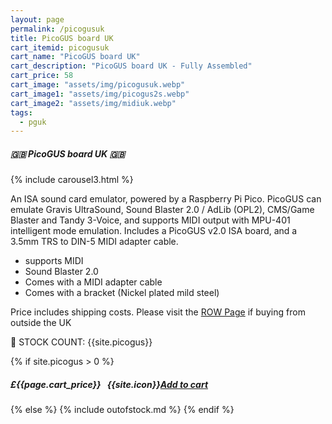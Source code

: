 ```yaml
---
layout: page
permalink: /picogusuk
title: PicoGUS board UK
cart_itemid: picogusuk
cart_name: "PicoGUS board UK"
cart_description: "PicoGUS board UK - Fully Assembled"
cart_price: 58
cart_image: "assets/img/picogusuk.webp"
cart_image1: "assets/img/picogus2s.webp"
cart_image2: "assets/img/midiuk.webp"
tags: 
  - pguk
---
```


##### 🇬🇧 PicoGUS board UK 🇬🇧

{% include carousel3.html %}

An ISA sound card emulator, powered by a Raspberry Pi Pico. PicoGUS can emulate Gravis UltraSound, Sound Blaster 2.0 / AdLib (OPL2), CMS/Game Blaster and Tandy 3-Voice, and supports MIDI output with MPU-401 intelligent mode emulation. Includes a PicoGUS v2.0 ISA board, and a 3.5mm TRS to DIN-5 MIDI adapter cable.

* supports MIDI
* Sound Blaster 2.0
* Comes with a MIDI adapter cable
* Comes with a bracket (Nickel plated mild steel)

Price includes shipping costs. Please visit the <a href="/picogusrow">ROW Page</a> if buying from outside the UK

&#128221; STOCK COUNT: {{site.picogus}}

{% if site.picogus > 0 %}
##### £{{page.cart_price}} &nbsp; {{site.icon}}[Add to cart](/cart#{{page.cart_itemid}})
{% else %}
{% include outofstock.md %}
{% endif %}